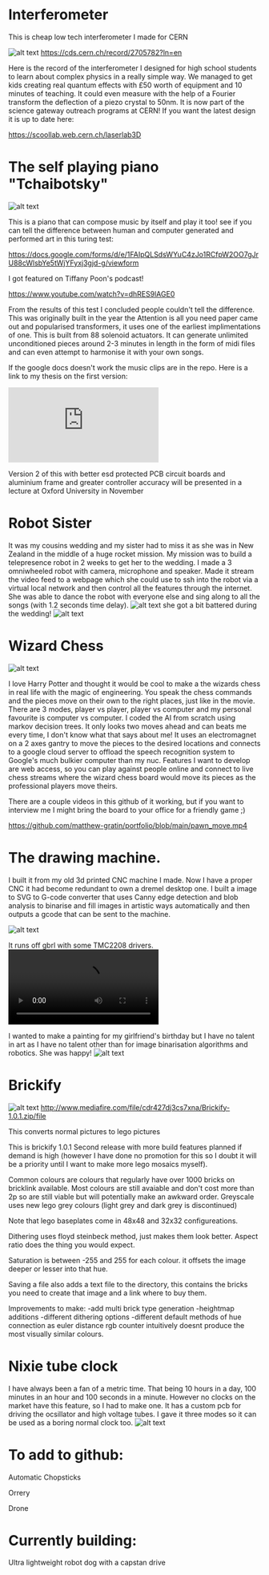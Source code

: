 # Interferometer

This is cheap low tech interferometer I made for CERN

![alt text](https://github.com/matthew-gratin/portfolio/blob/main/interferometer.jpg)
https://cds.cern.ch/record/2705782?ln=en

Here is the record of the interferometer I designed for high school students to learn about complex physics in a really simple way. We managed to get kids creating real quantum effects with £50 worth of equipment and 10 minutes of teaching. It could even measure with the help of a Fourier transform the deflection of a piezo crystal to 50nm. It is now part of the science gateway outreach programs at CERN! If you want the latest design it is up to date here:

https://scoollab.web.cern.ch/laserlab3D

# The self playing piano "Tchaibotsky"

![alt text](https://github.com/matthew-gratin/portfolio/blob/main/piano.jpg)

This is a piano that can compose music by itself and play it too! see if you can tell the difference between human and computer generated and performed art in this turing test:

https://docs.google.com/forms/d/e/1FAIpQLSdsWYuC4zJo1RCfpW2OO7gJrU88cWlsbYe5tWjYFyxj3gjd-g/viewform

I got featured on Tiffany Poon's podcast!

https://www.youtube.com/watch?v=dhRES9lAGE0

From the results of this test I concluded people couldn't tell the difference. This was originally built in the year the Attention is all you need paper came out and popularised transformers, it uses one of the earliest implimentations of one. 
This is built from 88 solenoid actuators. It can generate unlimited unconditioned pieces around 2-3 minutes in length in the form of midi files and can even attempt to harmonise it with your own songs. 

If the google docs doesn't work the music clips are in the repo. Here is a link to my thesis on the first version:

![alt text](https://github.com/matthew-gratin/portfolio/blob/main/Tchaibotsky-2_compressed-1.pdf) 

Version 2 of this with better esd protected PCB circuit boards and aluminium frame and greater controller accuracy will be presented in a lecture at Oxford University in November

# Robot Sister

It was my cousins wedding and my sister had to miss it as she was in New Zealand in the middle of a huge rocket mission. My mission was to build a telepresence robot in 2 weeks to get her to the wedding. I made a 3 omniwheeled robot with camera, microphone and speaker. Made it stream the video feed to a webpage which she could use to ssh into the robot via a virtual local network and then control all the features through the internet. She was able to dance the robot with everyone else and sing along to all the songs (with 1.2 seconds time delay). 
![alt text](https://github.com/matthew-gratin/portfolio/blob/main/darcey%20pre%20party.jpeg?raw=true) 
she got a bit battered during the wedding!
![alt text](https://github.com/matthew-gratin/portfolio/blob/main/darcey%20post%20party.jpeg?raw=true) 

# Wizard Chess

![alt text](https://github.com/matthew-gratin/portfolio/blob/main/chess%20image.jpg)

I love Harry Potter and thought it would be cool to make a the wizards chess in real life with the magic of engineering. You speak the chess commands and the pieces move on their own to the right places, just like in the movie. There are 3 modes, player vs player, player vs computer and my personal favourite is computer vs computer. I coded the AI from scratch using markov decision trees. It only looks two moves ahead and can beats me every time, I don't know what that says about me!
It uses an electromagnet on a 2 axes gantry to move the pieces to the desired locations and connects to a google cloud server to offload the speech recognition system to Google's much bulkier computer than my nuc.  Features I want to develop are web access, so you can play against people online and connect to live chess streams where the wizard chess board would move its pieces as the professional players move theirs.

There are a couple videos in this github of it working, but if you want to interview me I might bring the board to your office for a friendly game ;)

https://github.com/matthew-gratin/portfolio/blob/main/pawn_move.mp4


# The drawing machine. 

I built it from my old 3d printed CNC machine I made. Now I have a proper CNC it had become redundant to own a dremel desktop one. I built a image to SVG to G-code converter that uses Canny edge detection and blob analysis to binarise and fill images in artistic ways automatically and then outputs a gcode that can be sent to the machine.

![alt text](https://github.com/matthew-gratin/portfolio/blob/main/417015412_3267467930212963_5978014354640970526_n.jpg)

It runs off gbrl with some TMC2208 drivers. 
![alt text](https://github.com/matthew-gratin/portfolio/blob/main/417487049_7420312574680181_8911318335456844971_n.mp4)

I wanted to make a painting for my girlfriend's birthday but I have no talent in art as I have no talent other than for image binarisation algorithms and robotics. She was happy!
![alt text](https://github.com/matthew-gratin/portfolio/blob/main/411062386_1005629607648093_974153597133220309_n.jpg)

# Brickify
![alt text](https://github.com/matthew-gratin/portfolio/blob/main/brickfy%20example.png)
http://www.mediafire.com/file/cdr427dj3cs7xna/Brickify-1.0.1.zip/file

This converts normal pictures to lego pictures

This is brickify 1.0.1 Second release with more build features planned if demand is high (however I have done no promotion for this so I doubt it will be a priority until I want to make more lego mosaics myself).

Common colours are colours that regularly have over 1000 bricks on bricklink available. Most colours are still avaiable and don't cost more than 2p so are still viable but will potentially make an awkward order. Greyscale uses new lego grey colours (light grey and dark grey is discontinued)

Note that lego baseplates come in 48x48 and 32x32 configureations.

Dithering uses floyd steinbeck method, just makes them look better. Aspect ratio does the thing you would expect.

Saturation is between -255 and 255 for each colour. it offsets the image deeper or lesser into that hue.

Saving a file also adds a text file to the directory, this contains the bricks you need to create that image and a link where to buy them.

Improvements to make: -add multi brick type generation -heightmap additions -different dithering options -different default methods of hue connection as euler distance rgb counter intuitively doesnt produce the most visually similar colours.

# Nixie tube clock

I have always been a fan of a metric time. That being 10 hours in a day, 100 minutes in an hour and 100 seconds in a minute. However no clocks on the market have this feature, so I had to make one. It has a custom pcb for driving the ocsillator and high voltage tubes. I gave it three modes so it can be used as a boring normal clock too.
![alt text](https://github.com/matthew-gratin/portfolio/blob/main/nixie%20clock.jpeg?raw=true)

# To add to github:

Automatic Chopsticks

Orrery

Drone

# Currently building:

Ultra lightweight robot dog with a capstan drive




